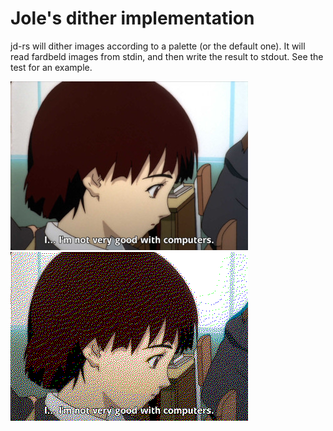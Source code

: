 # Jole's dither implementation

jd-rs will dither images according to a palette (or the default one). It will
read fardbeld images from stdin, and then write the result to stdout. See the
test for an example.

![before](tests/img/lain.jpg)
![after](tests/img/lain_ans.png)
